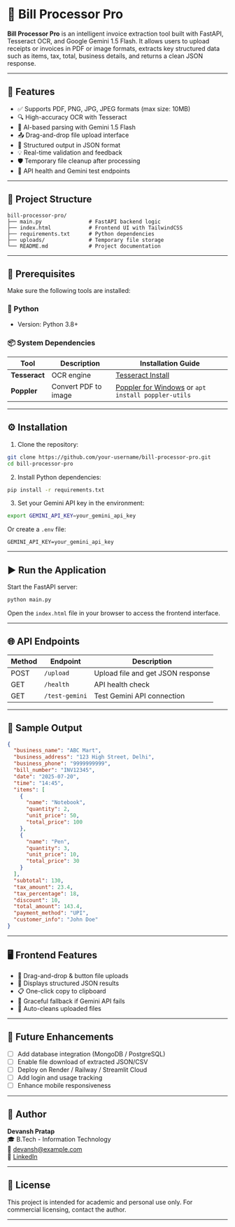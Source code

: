 # 🧾 Bill Processor Pro

**Bill Processor Pro** is an intelligent invoice extraction tool built with FastAPI, Tesseract OCR, and Google Gemini 1.5 Flash. It allows users to upload receipts or invoices in PDF or image formats, extracts key structured data such as items, tax, total, business details, and returns a clean JSON response.

---

## 🚀 Features

- ✅ Supports PDF, PNG, JPG, JPEG formats (max size: 10MB)
- 🔍 High-accuracy OCR with Tesseract
- 🤖 AI-based parsing with Gemini 1.5 Flash
- 📤 Drag-and-drop file upload interface
- 🧠 Structured output in JSON format
- 💡 Real-time validation and feedback
- 🛡️ Temporary file cleanup after processing
- 🧪 API health and Gemini test endpoints

---

## 📂 Project Structure

```
bill-processor-pro/
├── main.py               # FastAPI backend logic
├── index.html            # Frontend UI with TailwindCSS
├── requirements.txt      # Python dependencies
├── uploads/              # Temporary file storage
└── README.md             # Project documentation
```

---

## 🔧 Prerequisites

Make sure the following tools are installed:

### 🐍 Python
- Version: Python 3.8+

### 📦 System Dependencies

| Tool        | Description              | Installation Guide |
|-------------|--------------------------|---------------------|
| **Tesseract** | OCR engine                 | [Tesseract Install](https://github.com/tesseract-ocr/tesseract) |
| **Poppler**   | Convert PDF to image       | [Poppler for Windows](http://blog.alivate.com.au/poppler-windows/) or `apt install poppler-utils` |

---

## ⚙️ Installation

1. Clone the repository:

```bash
git clone https://github.com/your-username/bill-processor-pro.git
cd bill-processor-pro
```

2. Install Python dependencies:

```bash
pip install -r requirements.txt
```

3. Set your Gemini API key in the environment:

```bash
export GEMINI_API_KEY=your_gemini_api_key
```

Or create a `.env` file:

```dotenv
GEMINI_API_KEY=your_gemini_api_key
```

---

## ▶️ Run the Application

Start the FastAPI server:

```bash
python main.py
```

Open the `index.html` file in your browser to access the frontend interface.

---

## 🌐 API Endpoints

| Method | Endpoint         | Description                        |
|--------|------------------|------------------------------------|
| POST   | `/upload`        | Upload file and get JSON response |
| GET    | `/health`        | API health check                  |
| GET    | `/test-gemini`   | Test Gemini API connection        |

---

## 🧾 Sample Output

```json
{
  "business_name": "ABC Mart",
  "business_address": "123 High Street, Delhi",
  "business_phone": "9999999999",
  "bill_number": "INV12345",
  "date": "2025-07-20",
  "time": "14:45",
  "items": [
    {
      "name": "Notebook",
      "quantity": 2,
      "unit_price": 50,
      "total_price": 100
    },
    {
      "name": "Pen",
      "quantity": 3,
      "unit_price": 10,
      "total_price": 30
    }
  ],
  "subtotal": 130,
  "tax_amount": 23.4,
  "tax_percentage": 18,
  "discount": 10,
  "total_amount": 143.4,
  "payment_method": "UPI",
  "customer_info": "John Doe"
}
```

---

## 🖥️ Frontend Features

- 🔄 Drag-and-drop & button file uploads
- 📄 Displays structured JSON results
- 📋 One-click copy to clipboard
- 🔄 Graceful fallback if Gemini API fails
- 🧼 Auto-cleans uploaded files

---

## 🚧 Future Enhancements

- [ ] Add database integration (MongoDB / PostgreSQL)
- [ ] Enable file download of extracted JSON/CSV
- [ ] Deploy on Render / Railway / Streamlit Cloud
- [ ] Add login and usage tracking
- [ ] Enhance mobile responsiveness

---

## 🙋 Author

**Devansh Pratap**  
🎓 B.Tech - Information Technology  
📧 devansh@example.com  
🔗 [LinkedIn](https://www.linkedin.com/in/your-profile)

---

## 📄 License

This project is intended for academic and personal use only. For commercial licensing, contact the author.

---
